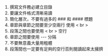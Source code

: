 1. 撰寫文件務必建立目錄
2. 要讓文件格式清晰易讀
3. 簡化層次，不要有過多的 ### 和 #### 標題
4. 章節與章節之間要至少空兩行 使用 < br >
5. 段落之間也要使用 < br > 空行
6. 章節之間要使用 --- 分隔
7. 不要無意義大量用粗體
8. 段落間也一定要有足夠的空行否則閱讀起來太擁擠